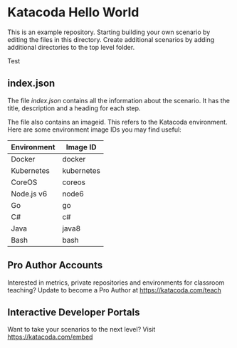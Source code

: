 # Katacoda Hello World
This is an example repository. Starting building your own scenario by editing the files in this directory. Create additional scenarios by adding additional directories to the top level folder.

Test

## index.json
The file _index.json_ contains all the information about the scenario. It has the title, description and a heading for each step.

The file also contains an imageid. This refers to the Katacoda environment. Here are some environment image IDs you may find useful:

| **Environment**  | **Image ID**  |
|------------------|---------------|
| Docker           | docker        |
| Kubernetes       | kubernetes    |
| CoreOS           | coreos        |
| Node.js v6       | node6         |
| Go               | go            |
| C#               | c#            |
| Java             | java8         |
| Bash             | bash          |

## Pro Author Accounts
Interested in metrics, private repositories and environments for classroom teaching? Update to become a Pro Author at https://katacoda.com/teach

## Interactive Developer Portals
Want to take your scenarios to the next level? Visit https://katacoda.com/embed

